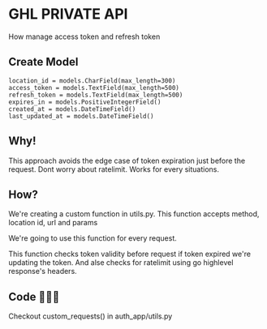 
#  GHL PRIVATE API

How manage access token and refresh token 


##  Create Model


    location_id = models.CharField(max_length=300)
    access_token = models.TextField(max_length=500)
    refresh_token = models.TextField(max_length=500)
    expires_in = models.PositiveIntegerField()
    created_at = models.DateTimeField()
    last_updated_at = models.DateTimeField()
    


## Why!
This approach avoids the edge case of token expiration just before the request.
Dont worry about ratelimit.
Works for every situations.
## How?
We're creating a custom function in utils.py. 
This function accepts method, location id, url and params

We're going to use this function for every request.

This function checks token validity before request if token expired we're updating the token.
And alse checks for ratelimit using go highlevel  response's headers.
## Code 👨🏻‍💻
Checkout custom_requests()
in  auth_app/utils.py